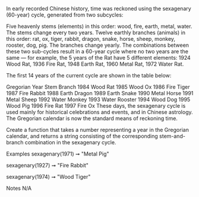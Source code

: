 In early recorded Chinese history, time was reckoned using the sexagenary (60-year) cycle, generated from two subcycles:

Five heavenly stems (elements) in this order: wood, fire, earth, metal, water. The stems change every two years.
Twelve earthly branches (animals) in this order: rat, ox, tiger, rabbit, dragon, snake, horse, sheep, monkey, rooster, dog, pig. The branches change yearly.
The combinations between these two sub-cycles result in a 60-year cycle where no two years are the same — for example, the 5 years of the Rat have 5 different elements: 1924 Wood Rat, 1936 Fire Rat, 1948 Earth Rat, 1960 Metal Rat, 1972 Water Rat.

The first 14 years of the current cycle are shown in the table below:

Gregorian Year	Stem	Branch
1984	Wood	Rat
1985	Wood	Ox
1986	Fire	Tiger
1987	Fire	Rabbit
1988	Earth	Dragon
1989	Earth	Snake
1990	Metal	Horse
1991	Metal	Sheep
1992	Water	Monkey
1993	Water	Rooster
1994	Wood	Dog
1995	Wood	Pig
1996	Fire	Rat
1997	Fire	Ox
These days, the sexagenary cycle is used mainly for historical celebrations and events, and in Chinese astrology. The Gregorian calendar is now the standard means of reckoning time.

Create a function that takes a number representing a year in the Gregorian calendar, and returns a string consisting of the corresponding stem-and-branch combination in the sexagenary cycle.

Examples
sexagenary(1971) ➞ "Metal Pig"

sexagenary(1927) ➞ "Fire Rabbit"

sexagenary(1974) ➞ "Wood Tiger"

Notes
N/A